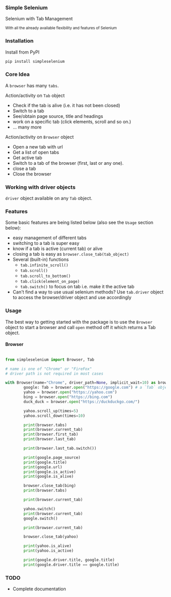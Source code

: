 ### Simple Selenium

Selenium with Tab Management

<small> With all the already available flexibility and features of Selenium </small>

### Installation

Install from PyPI

```bash
pip install simpleselenium
```

### Core Idea

A `browser` has many `tabs`.

Action/activity on `Tab` object
- Check if the tab is alive (i.e. it has not been closed)
- Switch to a tab
- See/obtain page source, title and headings
- work on a specific tab (click elements, scroll and so on.)
- ... many more

Action/activity on `Browser` object
- Open a new tab with url
- Get a list of open tabs
- Get active tab
- Switch to a tab of the browser (first, last or any one).
- close a tab
- Close the browser

### Working with driver objects

`driver` object available on any `Tab` object.

### Features

Some basic features are being listed below (also see the `Usage` section below):

- easy management of different tabs
- switching to a tab is super easy
- know if a tab is active (current tab) or alive
- closing a tab is easy as `browser.close_tab(tab_object)`
- Several (built-in) functions
    - `tab.infinite_scroll()`
    - `tab.scroll()`
    - `tab.scroll_to_bottom()`
    - `tab.click(element_on_page)`
    - `tab.switch()` to focus on tab i.e. make it the active tab
- Can't find a way to use usual selenium methods? Use `tab.driver` object to access the browser/driver object and use
  accordingly

### Usage

The best way to getting started with the package is to use the `Browser` object to start a browser and call `open`
method off it which returns a Tab object.

#### Browser

```python

from simpleselenium import Browser, Tab

# name is one of "Chrome" or "FireFox"
# driver path is not required in most cases

with Browser(name="Chrome", driver_path=None, implicit_wait=10) as browser:
        google: Tab = browser.open("https://google.com") # a `Tab` object
        yahoo = browser.open("https://yahoo.com")
        bing = browser.open("https://bing.com")
        duck_duck = browser.open("https://duckduckgo.com/")

        yahoo.scroll_up(times=5)
        yahoo.scroll_down(times=10)

        print(browser.tabs)
        print(browser.current_tab)
        print(browser.first_tab)
        print(browser.last_tab)

        print(browser.last_tab.switch())

        print(google.page_source)
        print(google.title)
        print(google.url)
        print(google.is_active)
        print(google.is_alive)

        browser.close_tab(bing)
        print(browser.tabs)

        print(browser.current_tab)

        yahoo.switch()
        print(browser.current_tab)
        google.switch()

        print(browser.current_tab)

        browser.close_tab(yahoo)

        print(yahoo.is_alive)
        print(yahoo.is_active)

        print(google.driver.title, google.title)
        print(google.driver.title == google.title)
```

### TODO

- Complete documentation
